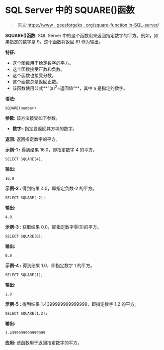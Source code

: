 # SQL Server 中的 SQUARE()函数

> 原文:[https://www . geesforgeks . org/square-function in-SQL-server/](https://www.geeksforgeeks.org/square-function-in-sql-server/)

**SQUARE()函数:**
SQL Server 中的这个函数用来返回指定数字的平方。例如，如果指定的数字是 9，这个函数将返回 81 作为输出。

**特征:**

*   这个函数用于给定数字的平方。
*   这个函数接受正数和负数。
*   这个函数也接受分数。
*   这个函数总是返回正数。
*   该函数使用公式**”(a)<sup>2</sup>=返回值“**，其中 a 是指定的数字。

**语法:**

```
SQUARE(number)
```

**参数:**
该方法接受如下参数。

*   **数字–**
    指定要返回其方块的数字。

**返回:**
返回指定数字的平方。

**示例-1 :**
得到结果 16.0，即指定数字 4 的平方。

```
SELECT SQUARE(4);
```

**输出:**

```
16.0
```

**示例-2 :**
得到结果 4.0，即指定负数-2 的平方。

```
SELECT SQUARE(-2);
```

**输出:**

```
4.0
```

**示例-3 :**
获取结果 0.0，即指定数字零(0)的平方。

```
SELECT SQUARE(0);
```

**输出:**

```
0.0
```

**示例-4 :**
得到结果 1.0，即指定数字 1 的平方。

```
SELECT SQUARE(1);
```

**输出:**

```
1.0
```

**示例-5 :**
得到结果 1.4399999999999999，即指定数字 1.2 的平方。

```
SELECT SQUARE(1.2);
```

**输出:**

```
1.4399999999999999
```

**应用:**
该函数用于返回指定数字的平方。
